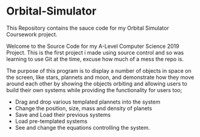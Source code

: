 # Orbital-Simulator
This Repository contains the sauce code for my Orbital Simulator Coursework project.

Welcome to the Source Code for my A-Level Computer Science 2019 Project. This is the first project i made using source control and so was learning to use Git at the time, excuse how much of a mess the repo is.

The purpose of this program is to display a number of objects in space on the screen, like stars, plannets and moon, and 
demonstrate how they move around each other by showing the objects orbiting and allowing users to build their own systems while providing
the functionality for users too;
  - Drag and drop various templated plannets into the system
  - Change the position, size, mass and density of planets
  - Save and Load their previous systems
  - Load pre-templated systems
  - See and change the equations controlling the system.
